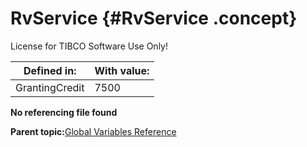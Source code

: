 # RvService {#RvService .concept}

License for TIBCO Software Use Only!

|Defined in:|With value:|
|-----------|-----------|
|GrantingCredit|7500|

**No referencing file found**

**Parent topic:**[Global Variables Reference](../../../crossref/globVars/globVarsRef/GV_globVarsRef.md)

